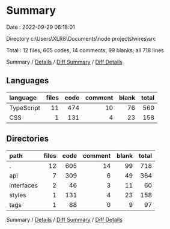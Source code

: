 # Summary

Date : 2022-09-29 06:18:01

Directory c:\\Users\\XLR8\\Documents\\node projects\\wires\\src

Total : 12 files,  605 codes, 14 comments, 99 blanks, all 718 lines

Summary / [Details](details.md) / [Diff Summary](diff.md) / [Diff Details](diff-details.md)

## Languages
| language | files | code | comment | blank | total |
| :--- | ---: | ---: | ---: | ---: | ---: |
| TypeScript | 11 | 474 | 10 | 76 | 560 |
| CSS | 1 | 131 | 4 | 23 | 158 |

## Directories
| path | files | code | comment | blank | total |
| :--- | ---: | ---: | ---: | ---: | ---: |
| . | 12 | 605 | 14 | 99 | 718 |
| api | 7 | 309 | 6 | 49 | 364 |
| interfaces | 2 | 46 | 3 | 11 | 60 |
| styles | 1 | 131 | 4 | 23 | 158 |
| tags | 1 | 88 | 0 | 9 | 97 |

Summary / [Details](details.md) / [Diff Summary](diff.md) / [Diff Details](diff-details.md)